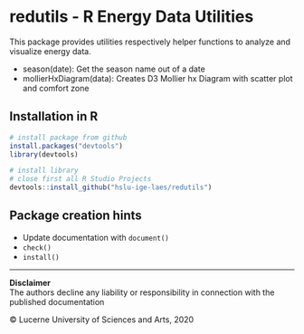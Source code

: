 # redutils - R Energy Data Utilities

This package provides utilities respectively helper functions to analyze and visualize energy data.
- season(date): Get the season name out of a date
- mollierHxDiagram(data): Creates D3 Mollier hx Diagram with scatter plot and comfort zone

## Installation in R ##

```r
# install package from github
install.packages("devtools")
library(devtools)

# install library
# close first all R Studio Projects
devtools::install_github("hslu-ige-laes/redutils")
```
## Package creation hints
- Update documentation with `document()`
- `check()`
- `install()`

<hr>

**Disclaimer**<br>
The authors decline any liability or responsibility in connection with the published documentation

&copy; Lucerne University of Sciences and Arts, 2020
